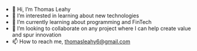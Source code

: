 - 👋 Hi, I’m Thomas Leahy
- 👀 I’m interested in learning about new technologies
- 🌱 I’m currently learning about programming and FinTech
- 💞️ I’m looking to collaborate on any project where I can help create value and spur innovation
- 📫 How to reach me, thomasleahy6@gmail.com

<!---
Surdano/Surdano is a ✨ special ✨ repository because its `README.md` (this file) appears on your GitHub profile.
You can click the Preview link to take a look at your changes.
--->
